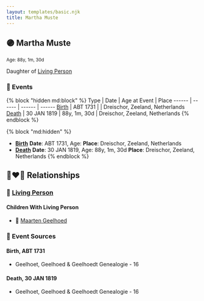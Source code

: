 ```yaml
---
layout: templates/basic.njk
title: Martha Muste
---
```

## 🟣 Martha Muste
<small>Age: 88y, 1m, 30d</small>

Daughter of [Living Person](/people/5/57944097)

### 📆 Events

{% block "hidden md:block" %}
Type | Date | Age at Event | Place
------ | ------ | ------ | ------
[Birth](#event-event-3) | ABT 1731 |  | Dreischor, Zeeland, Netherlands
[Death](#event-event-4) | 30 JAN 1819 | 88y, 1m, 30d | Dreischor, Zeeland, Netherlands
{% endblock %}

{% block "md:hidden" %}
- **[Birth](#event-event-3)**
**Date**: ABT 1731, Age:
**Place**: Dreischor, Zeeland, Netherlands
- **[Death](#event-event-4)**
**Date**: 30 JAN 1819, Age: 88y, 1m, 30d
**Place**: Dreischor, Zeeland, Netherlands
{% endblock %}

## 👩‍❤️‍👨 Relationships

### 🔵 [Living Person](/people/2/25458048)

#### Children With Living Person
* 🔵 [Maarten Geelhoed](/people/3/33889936)
### 📰 Event Sources

#### <a id="event-event-3"></a> Birth, ABT 1731
* Geelhoet, Geelhoed & Geelhoedt Genealogie  - 16

#### <a id="event-event-4"></a> Death, 30 JAN 1819
* Geelhoet, Geelhoed & Geelhoedt Genealogie  - 16